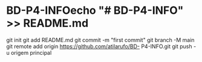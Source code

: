 # BD-P4-INFOecho "# BD-P4-INFO" >> README.md 
git init 
git add README.md 
git commit -m "first commit" 
git branch -M main 
git remote add origin https://github.com/atilarufo/BD- P4-INFO.git
 git push -u origem principal
